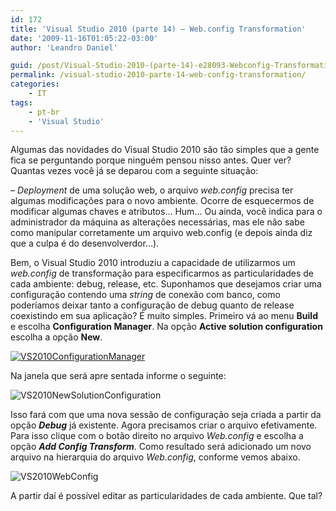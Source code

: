 ```yaml
---
id: 172
title: 'Visual Studio 2010 (parte 14) – Web.config Transformation'
date: '2009-11-16T01:05:22-03:00'
author: 'Leandro Daniel'

guid: /post/Visual-Studio-2010-(parte-14)-e28093-Webconfig-Transformation.aspx
permalink: /visual-studio-2010-parte-14-web-config-transformation/
categories:
    - IT
tags:
    - pt-br
    - 'Visual Studio'
---
```


Algumas das novidades do Visual Studio 2010 são tão simples que a gente fica se perguntando porque ninguém pensou nisso antes. Quer ver? Quantas vezes você já se deparou com a seguinte situação:

*– Deployment* de uma solução web, o arquivo *web.config* precisa ter algumas modificações para o novo ambiente. Ocorre de esquecermos de modificar algumas chaves e atributos… Hum… Ou ainda, você indica para o administrador da máquina as alterações necessárias, mas ele não sabe como manipular corretamente um arquivo web.config (e depois ainda diz que a culpa é do desenvolverdor…).

Bem, o Visual Studio 2010 introduziu a capacidade de utilizarmos um *web.config* de transformação para especificarmos as particularidades de cada ambiente: debug, release, etc. Suponhamos que desejamos criar uma configuração contendo uma *string* de conexão com banco, como poderíamos deixar tanto a configuração de debug quanto de release coexistindo em sua aplicação? É muito simples. Primeiro vá ao menu **Build** e escolha **Configuration Manager**. Na opção **Active solution configuration** escolha a opção **New**.

[![VS2010ConfigurationManager](http://leandrodaniel.com/pics/WindowsLiveWriter/VisualStudio2010par.configTransformation/2E98B347/VS2010ConfigurationManager_thumb.gif "VS2010ConfigurationManager")](http://leandrodaniel.com/pics/WindowsLiveWriter/VisualStudio2010par.configTransformation/3A9AA37B/VS2010ConfigurationManager.gif)

Na janela que será apre sentada informe o seguinte:

![VS2010NewSolutionConfiguration](http://leandrodaniel.com/pics/WindowsLiveWriter/VisualStudio2010par.configTransformation/118B5908/VS2010NewSolutionConfiguration.gif "VS2010NewSolutionConfiguration")

Isso fará com que uma nova sessão de configuração seja criada a partir da opção ***Debug*** já existente. Agora precisamos criar o arquivo efetivamente. Para isso clique com o botão direito no arquivo *Web.config* e escolha a opção ***Add Config Transform***. Como resultado será adicionado um novo arquivo na hierarquia do arquivo *Web.config*, conforme vemos abaixo.

![VS2010WebConfig](http://leandrodaniel.com/pics/WindowsLiveWriter/VisualStudio2010par.configTransformation/2A1AF658/VS2010WebConfig.gif "VS2010WebConfig")

A partir daí é possível editar as particularidades de cada ambiente. Que tal?
